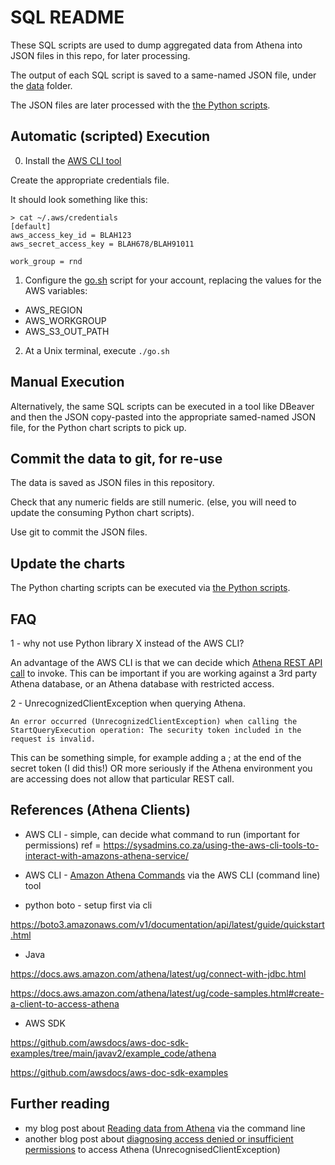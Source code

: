 # SQL README

These SQL scripts are used to dump aggregated data from Athena into JSON files in this repo, for later processing.

The output of each SQL script is saved to a same-named JSON file, under the [data](../../data/) folder.

The JSON files are later processed with the [the Python scripts](../python/README.md).

## Automatic (scripted) Execution

0. Install the [AWS CLI tool](https://aws.amazon.com/cli/)

Create the appropriate credentials file.

It should look something like this:

```
> cat ~/.aws/credentials
[default]
aws_access_key_id = BLAH123
aws_secret_access_key = BLAH678/BLAH91011

work_group = rnd
```

1. Configure the [go.sh](./go.sh) script for your account, replacing the values for the AWS variables:

- AWS_REGION
- AWS_WORKGROUP
- AWS_S3_OUT_PATH

2. At a Unix terminal, execute `./go.sh`

## Manual Execution

Alternatively, the same SQL scripts can be executed in a tool like DBeaver and then the JSON copy-pasted into the appropriate samed-named JSON file, for the Python chart scripts to pick up.

## Commit the data to git, for re-use

The data is saved as JSON files in this repository.

Check that any numeric fields are still numeric.
(else, you will need to update the consuming Python chart scripts).

Use git to commit the JSON files.

## Update the charts

The Python charting scripts can be executed via [the Python scripts](../python/README.md).

## FAQ

1 - why not use Python library X instead of the AWS CLI?

An advantage of the AWS CLI is that we can decide which [Athena REST API call](https://awscli.amazonaws.com/v2/documentation/api/latest/reference/athena/index.html) to invoke. This can be important if you are working against a 3rd party Athena database, or an Athena database with restricted access.

2 - UnrecognizedClientException when querying Athena.

```
An error occurred (UnrecognizedClientException) when calling the StartQueryExecution operation: The security token included in the request is invalid.
```

This can be something simple, for example adding a ; at the end of the secret token (I did this!)
OR more seriously if the Athena environment you are accessing does not allow that particular REST call.

## References (Athena Clients)

- AWS CLI - simple, can decide what command to run (important for permissions)
ref = https://sysadmins.co.za/using-the-aws-cli-tools-to-interact-with-amazons-athena-service/

- AWS CLI - [Amazon Athena Commands](https://awscli.amazonaws.com/v2/documentation/api/latest/reference/athena/index.html) via the AWS CLI (command line) tool

- python boto - setup first via cli

https://boto3.amazonaws.com/v1/documentation/api/latest/guide/quickstart.html

- Java

https://docs.aws.amazon.com/athena/latest/ug/connect-with-jdbc.html

https://docs.aws.amazon.com/athena/latest/ug/code-samples.html#create-a-client-to-access-athena

- AWS SDK

https://github.com/awsdocs/aws-doc-sdk-examples/tree/main/javav2/example_code/athena

https://github.com/awsdocs/aws-doc-sdk-examples


## Further reading

- my blog post about [Reading data from Athena](https://antipatterns.blogspot.com/2022/11/reading-data-from-athena-via-command.html) via the command line
- another blog post about [diagnosing access denied or insufficient permissions](https://antipatterns.blogspot.com/2022/11/amazon-athena-tip-access-denied-or.html) to access Athena (UnrecognisedClientException)

